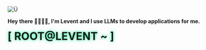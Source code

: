 ![Ü](https://github.com/user-attachments/assets/9024e1ff-a5a6-4328-afe6-5325ddf1f1e4)

**Hey there 🧙🏻‍♂️👋, I'm Levent and I use LLMs to develop applications for me.**


<h1 style="margin:0; text-shadow: 0 0 8px #00ff88;">[ ROOT@LEVENT ~ ]</h1>
